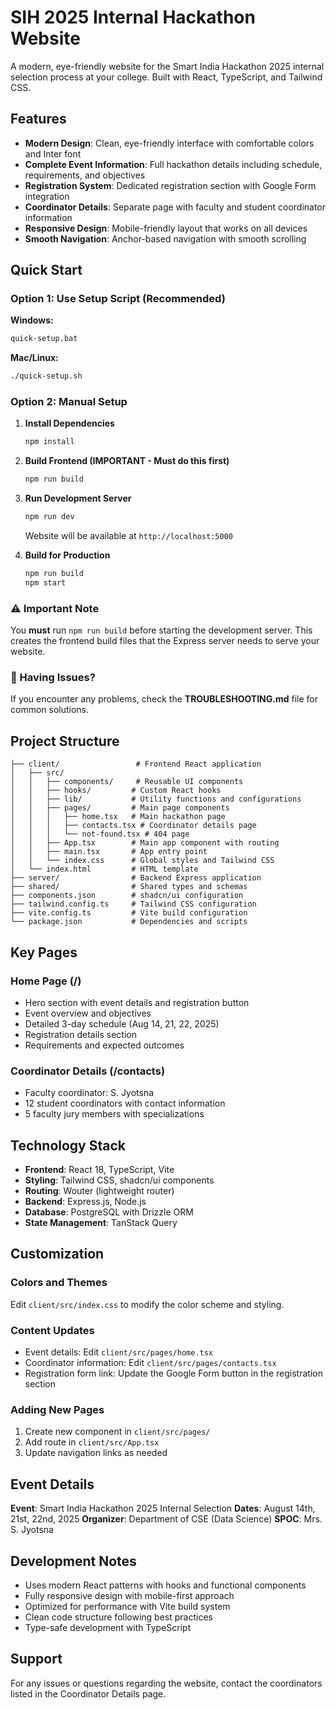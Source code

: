 # SIH 2025 Internal Hackathon Website

A modern, eye-friendly website for the Smart India Hackathon 2025 internal selection process at your college. Built with React, TypeScript, and Tailwind CSS.

## Features

- **Modern Design**: Clean, eye-friendly interface with comfortable colors and Inter font
- **Complete Event Information**: Full hackathon details including schedule, requirements, and objectives
- **Registration System**: Dedicated registration section with Google Form integration
- **Coordinator Details**: Separate page with faculty and student coordinator information
- **Responsive Design**: Mobile-friendly layout that works on all devices
- **Smooth Navigation**: Anchor-based navigation with smooth scrolling

## Quick Start

### Option 1: Use Setup Script (Recommended)
**Windows:**
```bash
quick-setup.bat
```

**Mac/Linux:**
```bash
./quick-setup.sh
```

### Option 2: Manual Setup
1. **Install Dependencies**
   ```bash
   npm install
   ```

2. **Build Frontend (IMPORTANT - Must do this first)**
   ```bash
   npm run build
   ```

3. **Run Development Server**
   ```bash
   npm run dev
   ```
   Website will be available at `http://localhost:5000`

4. **Build for Production**
   ```bash
   npm run build
   npm start
   ```

### ⚠️ Important Note
You **must** run `npm run build` before starting the development server. This creates the frontend build files that the Express server needs to serve your website.

### 🔧 Having Issues?
If you encounter any problems, check the **TROUBLESHOOTING.md** file for common solutions.

## Project Structure

```
├── client/                 # Frontend React application
│   ├── src/
│   │   ├── components/     # Reusable UI components
│   │   ├── hooks/         # Custom React hooks
│   │   ├── lib/           # Utility functions and configurations
│   │   ├── pages/         # Main page components
│   │   │   ├── home.tsx   # Main hackathon page
│   │   │   ├── contacts.tsx # Coordinator details page
│   │   │   └── not-found.tsx # 404 page
│   │   ├── App.tsx        # Main app component with routing
│   │   ├── main.tsx       # App entry point
│   │   └── index.css      # Global styles and Tailwind CSS
│   └── index.html         # HTML template
├── server/                # Backend Express application
├── shared/                # Shared types and schemas
├── components.json        # shadcn/ui configuration
├── tailwind.config.ts     # Tailwind CSS configuration
├── vite.config.ts         # Vite build configuration
└── package.json           # Dependencies and scripts
```

## Key Pages

### Home Page (/)
- Hero section with event details and registration button
- Event overview and objectives
- Detailed 3-day schedule (Aug 14, 21, 22, 2025)
- Registration details section
- Requirements and expected outcomes

### Coordinator Details (/contacts)
- Faculty coordinator: S. Jyotsna
- 12 student coordinators with contact information
- 5 faculty jury members with specializations

## Technology Stack

- **Frontend**: React 18, TypeScript, Vite
- **Styling**: Tailwind CSS, shadcn/ui components
- **Routing**: Wouter (lightweight router)
- **Backend**: Express.js, Node.js
- **Database**: PostgreSQL with Drizzle ORM
- **State Management**: TanStack Query

## Customization

### Colors and Themes
Edit `client/src/index.css` to modify the color scheme and styling.

### Content Updates
- Event details: Edit `client/src/pages/home.tsx`
- Coordinator information: Edit `client/src/pages/contacts.tsx`
- Registration form link: Update the Google Form button in the registration section

### Adding New Pages
1. Create new component in `client/src/pages/`
2. Add route in `client/src/App.tsx`
3. Update navigation links as needed

## Event Details

**Event**: Smart India Hackathon 2025 Internal Selection
**Dates**: August 14th, 21st, 22nd, 2025
**Organizer**: Department of CSE (Data Science)
**SPOC**: Mrs. S. Jyotsna

## Development Notes

- Uses modern React patterns with hooks and functional components
- Fully responsive design with mobile-first approach
- Optimized for performance with Vite build system
- Clean code structure following best practices
- Type-safe development with TypeScript

## Support

For any issues or questions regarding the website, contact the coordinators listed in the Coordinator Details page.